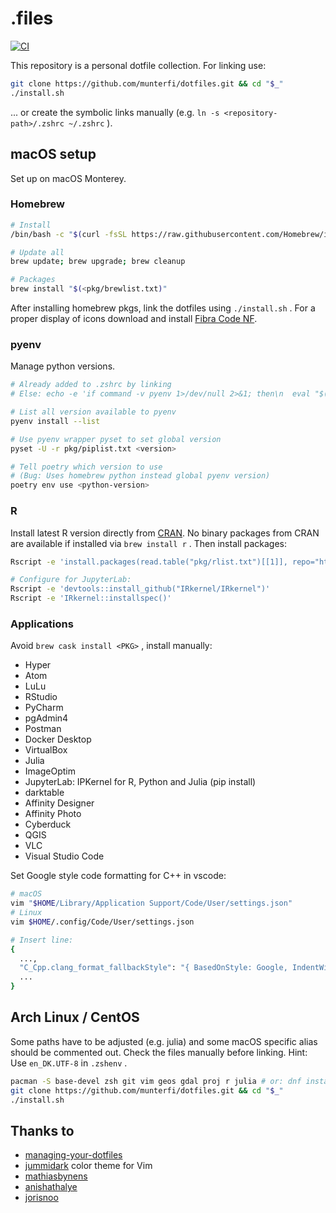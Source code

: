 # .files

[![CI](https://github.com/munterfi/dotfiles/actions/workflows/ci.yml/badge.svg)](https://github.com/munterfi/dotfiles/actions/workflows/ci.yml)

This repository is a personal dotfile collection. For linking use:

```bash
git clone https://github.com/munterfi/dotfiles.git && cd "$_"
./install.sh
```

... or create the symbolic links manually (e.g. `ln -s <repository-path>/.zshrc ~/.zshrc` ).

## macOS setup

Set up on macOS Monterey.

### Homebrew

```sh
# Install
/bin/bash -c "$(curl -fsSL https://raw.githubusercontent.com/Homebrew/install/master/install.sh)"

# Update all
brew update; brew upgrade; brew cleanup

# Packages
brew install "$(<pkg/brewlist.txt)"
```

After installing homebrew pkgs, link the dotfiles using `./install.sh` .
For a proper display of icons download and install [Fibra Code NF](https://www.nerdfonts.com/font-downloads).

### pyenv

Manage python versions.

```bash
# Already added to .zshrc by linking
# Else: echo -e 'if command -v pyenv 1>/dev/null 2>&1; then\n  eval "$(pyenv init -)"\nfi' >> ~/.zshrc

# List all version available to pyenv
pyenv install --list

# Use pyenv wrapper pyset to set global version
pyset -U -r pkg/piplist.txt <version>

# Tell poetry which version to use
# (Bug: Uses homebrew python instead global pyenv version)
poetry env use <python-version>
```

### R

Install latest R version directly from [CRAN](https://cloud.r-project.org). No binary packages from CRAN are available if installed via `brew install r` . Then install packages:

```bash
Rscript -e 'install.packages(read.table("pkg/rlist.txt")[[1]], repo="https://cran.rstudio.com/")'

# Configure for JupyterLab:
Rscript -e 'devtools::install_github("IRkernel/IRkernel")'
Rscript -e 'IRkernel::installspec()'
```

### Applications

Avoid `brew cask install <PKG>` , install manually:

* Hyper
* Atom
* LuLu
* RStudio
* PyCharm
* pgAdmin4
* Postman
* Docker Desktop
* VirtualBox
* Julia
* ImageOptim
* JupyterLab: IPKernel for R, Python and Julia (pip install)
* darktable
* Affinity Designer
* Affinity Photo
* Cyberduck
* QGIS
* VLC
* Visual Studio Code

Set Google style code formatting for C++ in vscode:

```sh
# macOS
vim "$HOME/Library/Application Support/Code/User/settings.json"
# Linux
vim $HOME/.config/Code/User/settings.json

# Insert line:
{
  ...,
  "C_Cpp.clang_format_fallbackStyle": "{ BasedOnStyle: Google, IndentWidth: 4, ColumnLimit: 0}",
  ...
}
````

## Arch Linux / CentOS

Some paths have to be adjusted (e.g. julia) and some macOS specific alias should be commented out.
Check the files manually before linking. Hint: Use `en_DK.UTF-8` in `.zshenv` .

```sh
pacman -S base-devel zsh git vim geos gdal proj r julia # or: dnf install
git clone https://github.com/munterfi/dotfiles.git && cd "$_"
./install.sh
```

## Thanks to

* [managing-your-dotfiles](https://www.anishathalye.com/2014/08/03/managing-your-dotfiles/)
* [jummidark](https://github.com/jcherven/jummidark.vim) color theme for Vim
* [mathiasbynens](https://github.com/mathiasbynens/dotfiles)
* [anishathalye](https://github.com/anishathalye/dotfiles)
* [jorisnoo](https://github.com/jorisnoo/dotfiles)
